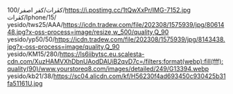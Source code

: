 كڤرات/كفر اصفر/100/https://i.postimg.cc/1tQwXxPr/IMG-7152.jpg
كڤرات/Iphone/15/
yesido/tws25/AAA/https://icdn.tradew.com/file/202308/1575939/jpg/8061448.jpg?x-oss-process=image/resize,w_500/quality,Q_90
yesido/yp50/50/https://icdn.tradew.com/file/202308/1575939/jpg/8143438.jpg?x-oss-process=image/quality,Q_90
yesido/KM15/280/https://ls6iibytsc.eu.scalesta-cdn.com/XuzHAMVXhDbnUAodDAUiB2qvD7c=/filters:format(webp):fill(fff):quality(90)/www.yourstoreq8.com/images/detailed/249/G13394.webp
yesido/kb21/38/https://sc04.alicdn.com/kf/H56230f4ad693450c930425b31fa51161U.jpg